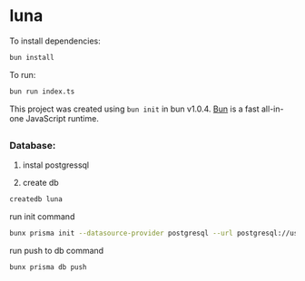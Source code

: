 # luna

To install dependencies:

```bash
bun install
```

To run:

```bash
bun run index.ts
```

This project was created using `bun init` in bun v1.0.4. [Bun](https://bun.sh) is a fast all-in-one JavaScript runtime.

##

### Database:

1. instal postgressql

2. create db

```bash
createdb luna
```

run init command

```bash
bunx prisma init --datasource-provider postgresql --url postgresql://user:password@localhost:5432/luna
```

run push to db command

```bash
bunx prisma db push
```
